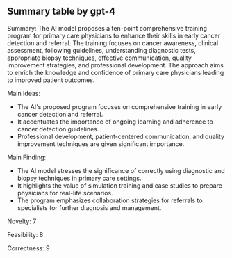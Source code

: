 ## Summary table by gpt-4
Summary: 
The AI model proposes a ten-point comprehensive training program for primary care physicians to enhance their skills in early cancer detection and referral. The training focuses on cancer awareness, clinical assessment, following guidelines, understanding diagnostic tests, appropriate biopsy techniques, effective communication, quality improvement strategies, and professional development. The approach aims to enrich the knowledge and confidence of primary care physicians leading to improved patient outcomes. 

Main Ideas: 
- The AI's proposed program focuses on comprehensive training in early cancer detection and referral.
- It accentuates the importance of ongoing learning and adherence to cancer detection guidelines.
- Professional development, patient-centered communication, and quality improvement techniques are given significant importance.

Main Finding: 
- The AI model stresses the significance of correctly using diagnostic and biopsy techniques in primary care settings.
- It highlights the value of simulation training and case studies to prepare physicians for real-life scenarios.
- The program emphasizes collaboration strategies for referrals to specialists for further diagnosis and management.

Novelty: 
7

Feasibility: 
8

Correctness: 
9